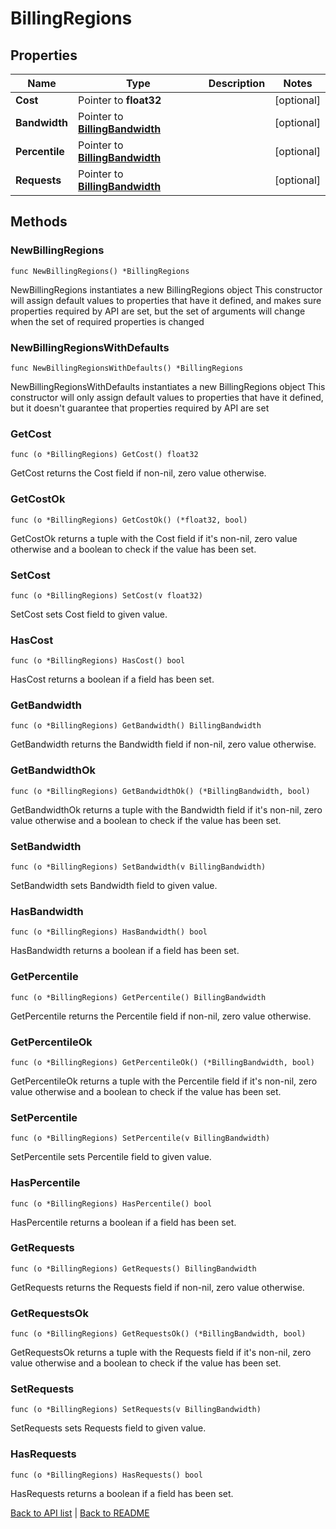 # BillingRegions

## Properties

Name | Type | Description | Notes
------------ | ------------- | ------------- | -------------
**Cost** | Pointer to **float32** |  | [optional] 
**Bandwidth** | Pointer to [**BillingBandwidth**](BillingBandwidth.md) |  | [optional] 
**Percentile** | Pointer to [**BillingBandwidth**](BillingBandwidth.md) |  | [optional] 
**Requests** | Pointer to [**BillingBandwidth**](BillingBandwidth.md) |  | [optional] 

## Methods

### NewBillingRegions

`func NewBillingRegions() *BillingRegions`

NewBillingRegions instantiates a new BillingRegions object
This constructor will assign default values to properties that have it defined,
and makes sure properties required by API are set, but the set of arguments
will change when the set of required properties is changed

### NewBillingRegionsWithDefaults

`func NewBillingRegionsWithDefaults() *BillingRegions`

NewBillingRegionsWithDefaults instantiates a new BillingRegions object
This constructor will only assign default values to properties that have it defined,
but it doesn't guarantee that properties required by API are set

### GetCost

`func (o *BillingRegions) GetCost() float32`

GetCost returns the Cost field if non-nil, zero value otherwise.

### GetCostOk

`func (o *BillingRegions) GetCostOk() (*float32, bool)`

GetCostOk returns a tuple with the Cost field if it's non-nil, zero value otherwise
and a boolean to check if the value has been set.

### SetCost

`func (o *BillingRegions) SetCost(v float32)`

SetCost sets Cost field to given value.

### HasCost

`func (o *BillingRegions) HasCost() bool`

HasCost returns a boolean if a field has been set.

### GetBandwidth

`func (o *BillingRegions) GetBandwidth() BillingBandwidth`

GetBandwidth returns the Bandwidth field if non-nil, zero value otherwise.

### GetBandwidthOk

`func (o *BillingRegions) GetBandwidthOk() (*BillingBandwidth, bool)`

GetBandwidthOk returns a tuple with the Bandwidth field if it's non-nil, zero value otherwise
and a boolean to check if the value has been set.

### SetBandwidth

`func (o *BillingRegions) SetBandwidth(v BillingBandwidth)`

SetBandwidth sets Bandwidth field to given value.

### HasBandwidth

`func (o *BillingRegions) HasBandwidth() bool`

HasBandwidth returns a boolean if a field has been set.

### GetPercentile

`func (o *BillingRegions) GetPercentile() BillingBandwidth`

GetPercentile returns the Percentile field if non-nil, zero value otherwise.

### GetPercentileOk

`func (o *BillingRegions) GetPercentileOk() (*BillingBandwidth, bool)`

GetPercentileOk returns a tuple with the Percentile field if it's non-nil, zero value otherwise
and a boolean to check if the value has been set.

### SetPercentile

`func (o *BillingRegions) SetPercentile(v BillingBandwidth)`

SetPercentile sets Percentile field to given value.

### HasPercentile

`func (o *BillingRegions) HasPercentile() bool`

HasPercentile returns a boolean if a field has been set.

### GetRequests

`func (o *BillingRegions) GetRequests() BillingBandwidth`

GetRequests returns the Requests field if non-nil, zero value otherwise.

### GetRequestsOk

`func (o *BillingRegions) GetRequestsOk() (*BillingBandwidth, bool)`

GetRequestsOk returns a tuple with the Requests field if it's non-nil, zero value otherwise
and a boolean to check if the value has been set.

### SetRequests

`func (o *BillingRegions) SetRequests(v BillingBandwidth)`

SetRequests sets Requests field to given value.

### HasRequests

`func (o *BillingRegions) HasRequests() bool`

HasRequests returns a boolean if a field has been set.


[Back to API list](../README.md#documentation-for-api-endpoints) | [Back to README](../README.md)
